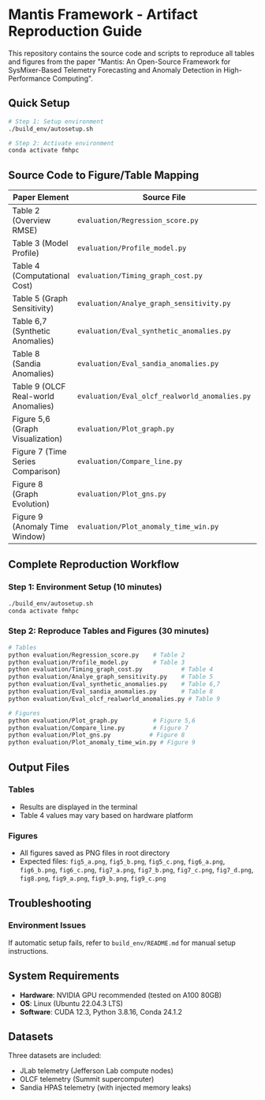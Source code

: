 # Mantis Framework - Artifact Reproduction Guide

This repository contains the source code and scripts to reproduce all tables and figures from the paper "Mantis: An Open-Source Framework for SysMixer-Based Telemetry Forecasting and Anomaly Detection in High-Performance Computing".

## Quick Setup

```bash
# Step 1: Setup environment
./build_env/autosetup.sh

# Step 2: Activate environment
conda activate fmhpc
```

## Source Code to Figure/Table Mapping


| Paper Element | Source File | Command |
|---------------|-------------|---------|
| Table 2 (Overview RMSE) | `evaluation/Regression_score.py` | `python evaluation/Regression_score.py` |
| Table 3 (Model Profile) | `evaluation/Profile_model.py` | `python evaluation/Profile_model.py` |
| Table 4 (Computational Cost) | `evaluation/Timing_graph_cost.py` | `python evaluation/Timing_graph_cost.py` |
| Table 5 (Graph Sensitivity) | `evaluation/Analye_graph_sensitivity.py` | `python evaluation/Analye_graph_sensitivity.py` |
| Table 6,7 (Synthetic Anomalies) | `evaluation/Eval_synthetic_anomalies.py` | `python evaluation/Eval_synthetic_anomalies.py` |
| Table 8 (Sandia Anomalies) | `evaluation/Eval_sandia_anomalies.py` | `python evaluation/Eval_sandia_anomalies.py` |
| Table 9 (OLCF Real-world Anomalies) | `evaluation/Eval_olcf_realworld_anomalies.py` | `python evaluation/Eval_olcf_realworld_anomalies.py` |
| Figure 5,6 (Graph Visualization) | `evaluation/Plot_graph.py` | `python evaluation/Plot_graph.py` |
| Figure 7 (Time Series Comparison) | `evaluation/Compare_line.py` | `python evaluation/Compare_line.py` |
| Figure 8 (Graph Evolution) | `evaluation/Plot_gns.py` | `python evaluation/Plot_gns.py` |
| Figure 9 (Anomaly Time Window) | `evaluation/Plot_anomaly_time_win.py` | `python evaluation/Plot_anomaly_time_win.py` |

## Complete Reproduction Workflow

### Step 1: Environment Setup (10 minutes)
```bash
./build_env/autosetup.sh
conda activate fmhpc
```
### Step 2: Reproduce Tables and Figures (30 minutes)
```bash
# Tables
python evaluation/Regression_score.py    # Table 2
python evaluation/Profile_model.py       # Table 3
python evaluation/Timing_graph_cost.py           # Table 4
python evaluation/Analye_graph_sensitivity.py    # Table 5
python evaluation/Eval_synthetic_anomalies.py    # Table 6,7
python evaluation/Eval_sandia_anomalies.py       # Table 8
python evaluation/Eval_olcf_realworld_anomalies.py # Table 9

# Figures
python evaluation/Plot_graph.py          # Figure 5,6
python evaluation/Compare_line.py        # Figure 7
python evaluation/Plot_gns.py           # Figure 8
python evaluation/Plot_anomaly_time_win.py # Figure 9
```

## Output Files

### Tables
- Results are displayed in the terminal
- Table 4 values may vary based on hardware platform

### Figures
- All figures saved as PNG files in root directory
- Expected files: `fig5_a.png`, `fig5_b.png`, `fig5_c.png`, `fig6_a.png`, `fig6_b.png`, `fig6_c.png`, `fig7_a.png`, `fig7_b.png`, `fig7_c.png`, `fig7_d.png`, `fig8.png`, `fig9_a.png`, `fig9_b.png`, `fig9_c.png`

## Troubleshooting

### Environment Issues
If automatic setup fails, refer to `build_env/README.md` for manual setup instructions.

## System Requirements

- **Hardware**: NVIDIA GPU recommended (tested on A100 80GB)
- **OS**: Linux (Ubuntu 22.04.3 LTS)
- **Software**: CUDA 12.3, Python 3.8.16, Conda 24.1.2

## Datasets

Three datasets are included:
- JLab telemetry (Jefferson Lab compute nodes)
- OLCF telemetry (Summit supercomputer)
- Sandia HPAS telemetry (with injected memory leaks)

